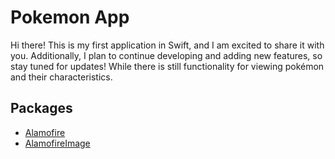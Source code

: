 # Pokemon App
Hi there! This is my first application in Swift, and I am excited to share it with you. Additionally, I plan to continue developing and adding new features, so stay tuned for updates! While there is still functionality for viewing pokémon and their characteristics.
## Packages
- [Alamofire](https://github.com/Alamofire/Alamofire)
- [AlamofireImage](https://github.com/Alamofire/AlamofireImage)

